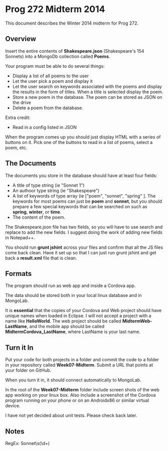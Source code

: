 # Prog 272 Midterm 2014

This document describes the Winter 2014 midterm for Prog 272.

## Overview

Insert the entire contents of **Shakespeare.json** (Shakespeare's 
154 Sonnets) into a MongoDb collection called **Poems**. 

Your program must be able to do several things:

- Display a list of all poems to the user
- Let the user pick a poem and display it
- Let the user search on keywords associated with the poems and display
the results in the form of titles. When a title is selected display
the poem.
- Store a new poem in the database. The poem can be stored as JSON on
the drive
- Delete a poem from the database.

Extra credit: 

- Read in a config listed in JSON

When the program comes up you should just display HTML with a series
of buttons on it. Pick one of the buttons to read in a list of poems,
select a poem, etc. 

## The Documents

The documents you store in the database should have at least four fields:

- A title of type string (ie "Sonnet 1")
- An authoor type string (ie "Shakespeare")
- A list of keywords of type array (ie ["poem", "sonnet", "spring" ].
The keywords for most poems can just be **poem** and **sonnet**, but
you should prepare a few special keywords that can be searched on 
such as **spring**, **winter**, or **time**.
- The content of the poem.

The Shakespeare.json file has two fields, so you will have to use 
search and replace to add the new fields. I suggest doing the work
of adding new fields in Notepad++.

You should run **grunt jshint** across your files and confirm that
all the JS files come back clean. Have it set up so that I can
just run grunt jshint and get back a **result.xml** file that
is clean.

## Formats

The program should run as web app and inside a Cordova app.

The data should be stored both in your local linux database and in
MongoLab.

It is **essential** that the copies of your Cordova and Web project 
should have unique names when loaded in Eclipse. I will not accept a 
project with a name like **HelloWorld**. The web project should be 
called **MidtermWeb-LastName**, and the mobile app should be called 
**MidtermCordova_LastName**, where LastName is your last name. 

## Turn it In

Put your code for both projects in a folder and commit the code to a 
folder in your repository called **Week07-Midterm**. Submit a URL that
points at your folder on GitHub.

When you turn it in, it should connect automatically to MongoLab.

In the root of the **Week07-Midterm** folder include screen shots of 
the web app working on your linux box. Also include a screenshot of 
the Cordova program running on your phone or on an Androidx86 or 
similar virtual device.

I have not yet decided about unit tests. Please check back later.

## Notes

RegEx: Sonnet\s(\d+)
